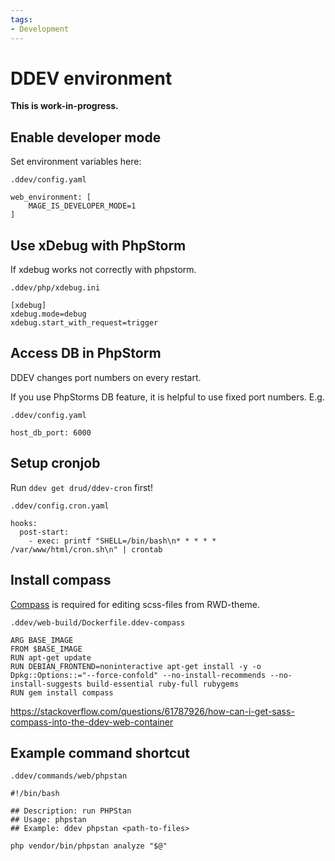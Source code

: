 ```yaml
---
tags:
- Development
---
```


# DDEV environment

__This is work-in-progress.__

## Enable developer mode

Set environment variables here:

`.ddev/config.yaml`

```
web_environment: [
    MAGE_IS_DEVELOPER_MODE=1
]
```

## Use xDebug with PhpStorm

If xdebug works not correctly with phpstorm.

`.ddev/php/xdebug.ini`

```
[xdebug]
xdebug.mode=debug
xdebug.start_with_request=trigger
```

## Access DB in PhpStorm

DDEV changes port numbers on every restart.

If you use PhpStorms DB feature, it is helpful to use fixed port numbers. E.g. 

`.ddev/config.yaml`

```
host_db_port: 6000
```

## Setup cronjob

Run `ddev get drud/ddev-cron` first!

`.ddev/config.cron.yaml`

```
hooks:
  post-start:
    - exec: printf "SHELL=/bin/bash\n* * * * * /var/www/html/cron.sh\n" | crontab

```

## Install compass

[Compass](http://compass-style.org/) is required for editing scss-files from RWD-theme.

`.ddev/web-build/Dockerfile.ddev-compass`

```
ARG BASE_IMAGE
FROM $BASE_IMAGE
RUN apt-get update
RUN DEBIAN_FRONTEND=noninteractive apt-get install -y -o Dpkg::Options::="--force-confold" --no-install-recommends --no-install-suggests build-essential ruby-full rubygems
RUN gem install compass
```

https://stackoverflow.com/questions/61787926/how-can-i-get-sass-compass-into-the-ddev-web-container

## Example command shortcut

`.ddev/commands/web/phpstan`

```
#!/bin/bash

## Description: run PHPStan
## Usage: phpstan
## Example: ddev phpstan <path-to-files>

php vendor/bin/phpstan analyze "$@"
```
